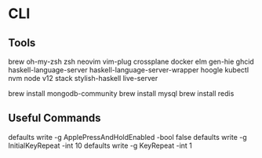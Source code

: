 # CLI

## Tools
brew
oh-my-zsh
zsh
neovim
vim-plug
crossplane
docker
elm
gen-hie
ghcid
haskell-language-server
haskell-language-server-wrapper
hoogle
kubectl
nvm
node v12
stack
stylish-haskell
live-server

brew install mongodb-community
brew install mysql
brew install redis

## Useful Commands
defaults write -g ApplePressAndHoldEnabled -bool false
defaults write -g InitialKeyRepeat -int 10
defaults write -g KeyRepeat -int 1
